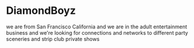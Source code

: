 # DiamondBoyz
we are from San Francisco California and we are in the adult entertainment business and we're looking for connections and networks to different party sceneries and strip club private shows
